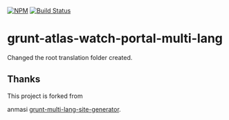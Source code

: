 [![NPM](https://nodei.co/npm/grunt-atlas-watch-multi-lang.png?compact=true)](https://www.npmjs.com/package/grunt-atlas-watch-multi-lang) [![Build Status](https://travis-ci.org/BBCVisualJournalism/grunt-multi-lang-site-generator.svg)](https://travis-ci.org/BBCVisualJournalism/grunt-multi-lang-site-generator)

# grunt-atlas-watch-portal-multi-lang
Changed the root translation folder created.


## Thanks

This project is forked from 

anmasi [grunt-multi-lang-site-generator](https://github.com/anmasi/grunt-multi-lang-site-generator).
